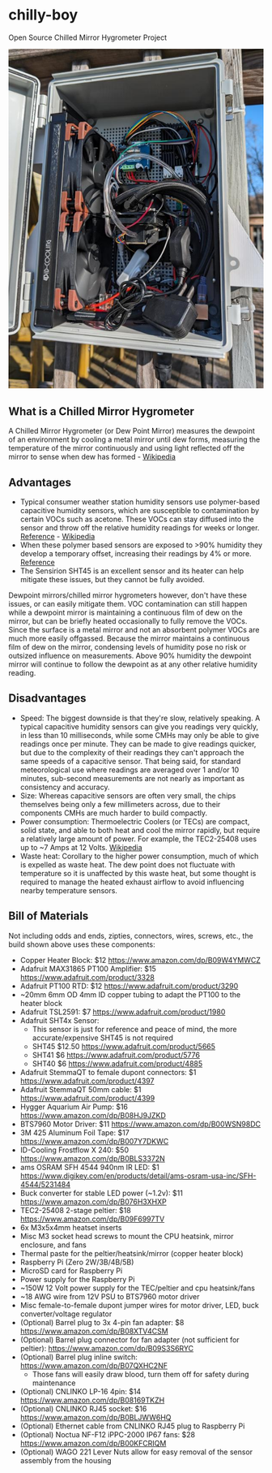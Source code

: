 # chilly-boy
Open Source Chilled Mirror Hygrometer Project

[![case](img/case-thumb.jpg)](img/case.jpg)

## What is a Chilled Mirror Hygrometer
A Chilled Mirror Hygrometer (or Dew Point Mirror) measures the dewpoint of an environment by cooling a metal mirror until dew forms, measuring the temperature of the mirror continuously and using light reflected off the mirror to sense when dew has formed - [Wikipedia](https://en.wikipedia.org/wiki/Hygrometer#Chilled_mirror_dew_point_hygrometer)

## Advantages
- Typical consumer weather station humidity sensors use polymer-based capacitive humidity sensors, which are susceptible to contamination by certain VOCs such as acetone. These VOCs can stay diffused into the sensor and throw off the relative humidity readings for weeks or longer. [Reference](https://sensirion.com/media/documents/FEE9F039/62459F54/Application_Note_Heater_Decontamination_SHT4xX.pdf) - [Wikipedia](https://en.wikipedia.org/wiki/Hygrometer#Capacitive)
- When these polymer based sensors are exposed to >90% humidity they develop a temporary offset, increasing their readings by 4% or more. [Reference](https://sensirion.com/media/documents/A88858C9/629626D4/Application_Note_Creep_Mitigation_SHT4x.pdf)
- The Sensirion SHT45 is an excellent sensor and its heater can help mitigate these issues, but they cannot be fully avoided.

Dewpoint mirrors/chilled mirror hygrometers however, don't have these issues, or can easily mitigate them. VOC contamination can still happen while a dewpoint mirror is maintaining a continuous film of dew on the mirror, but can be briefly heated occasionally to fully remove the VOCs. Since the surface is a metal mirror and not an absorbent polymer VOCs are much more easily offgassed. Because the mirror maintains a continuous film of dew on the mirror, condensing levels of humidity pose no risk or outsized influence on measurements. Above 90% humidity the dewpoint mirror will continue to follow the dewpoint as at any other relative humidity reading.

## Disadvantages
- Speed: The biggest downside is that they're slow, relatively speaking. A typical capacitive humidity sensors can give you readings very quickly, in less than 10 milliseconds, while some CMHs may only be able to give readings once per minute. They can be made to give readings quicker, but due to the complexity of their readings they can't approach the same speeds of a capacitive sensor. That being said, for standard meteorological use where readings are averaged over 1 and/or 10 minutes, sub-second measurements are not nearly as important as consistency and accuracy.
- Size: Whereas capacitive sensors are often very small, the chips themselves being only a few millimeters across, due to their components CMHs are much harder to build compactly.
- Power consumption: Thermoelectric Coolers (or TECs) are compact, solid state, and able to both heat and cool the mirror rapidly, but require a relatively large amount of power. For example, the TEC2-25408 uses up to ~7 Amps at 12 Volts. [Wikipedia](https://en.wikipedia.org/wiki/Thermoelectric_cooling)
- Waste heat: Corollary to the higher power consumption, much of which is expelled as waste heat. The dew point does not fluctuate with temperature so it is unaffected by this waste heat, but some thought is required to manage the heated exhaust airflow to avoid influencing nearby temperature sensors.

## Bill of Materials
Not including odds and ends, zipties, connectors, wires, screws, etc., the build shown above uses these components:
- Copper Heater Block: $12 https://www.amazon.com/dp/B09W4YMWCZ
- Adafruit MAX31865 PT100 Amplifier: $15 https://www.adafruit.com/product/3328
- Adafruit PT100 RTD: $12 https://www.adafruit.com/product/3290
- ~20mm 6mm OD 4mm ID copper tubing to adapt the PT100 to the heater block
- Adafruit TSL2591: $7 https://www.adafruit.com/product/1980
- Adafruit SHT4x Sensor:
    - This sensor is just for reference and peace of mind, the more accurate/expensive SHT45 is not required
    - SHT45 $12.50 https://www.adafruit.com/product/5665
    - SHT41 $6 https://www.adafruit.com/product/5776
    - SHT40 $6 https://www.adafruit.com/product/4885
- Adafruit StemmaQT to female dupont connectors: $1 https://www.adafruit.com/product/4397
- Adafruit StemmaQT 50mm cable: $1 https://www.adafruit.com/product/4399
- Hygger Aquarium Air Pump: $16 https://www.amazon.com/dp/B08HJ9JZKD
- BTS7960 Motor Driver: $11 https://www.amazon.com/dp/B00WSN98DC
- 3M 425 Aluminum Foil Tape: $17 https://www.amazon.com/dp/B007Y7DKWC
- ID-Cooling Frostflow X 240: $50 https://www.amazon.com/dp/B0BLS3372N
- ams OSRAM SFH 4544 940nm IR LED: $1 https://www.digikey.com/en/products/detail/ams-osram-usa-inc/SFH-4544/5231484
- Buck converter for stable LED power (~1.2v): $11 https://www.amazon.com/dp/B076H3XHXP
- TEC2-25408 2-stage peltier: $18 https://www.amazon.com/dp/B09F6997TV
- 6x M3x5x4mm heatset inserts
- Misc M3 socket head screws to mount the CPU heatsink, mirror enclosure, and fans
- Thermal paste for the peltier/heatsink/mirror (copper heater block)
- Raspberry Pi (Zero 2W/3B/4B/5B)
- MicroSD card for Raspberry Pi
- Power supply for the Raspberry Pi
- ~150W 12 Volt power supply for the TEC/peltier and cpu heatsink/fans
- ~18 AWG wire from 12V PSU to BTS7960 motor driver
- Misc female-to-female dupont jumper wires for motor driver, LED, buck converter/voltage regulator
- (Optional) Barrel plug to 3x 4-pin fan adapter: $8 https://www.amazon.com/dp/B08XTV4CSM
- (Optional) Barrel plug connector for fan adapter (not sufficient for peltier): https://www.amazon.com/dp/B09S3S6RYC
- (Optional) Barrel plug inline switch: https://www.amazon.com/dp/B07QXHC2NF
    - Those fans will easily draw blood, turn them off for safety during maintenance
- (Optional) CNLINKO LP-16 4pin: $14 https://www.amazon.com/dp/B08169TKZH
- (Optional) CNLINKO RJ45 socket: $16 https://www.amazon.com/dp/B0BLJWW6HQ
- (Optional) Ethernet cable from CNLINKO RJ45 plug to Raspberry Pi
- (Optional) Noctua NF-F12 iPPC-2000 IP67 fans: $28 https://www.amazon.com/dp/B00KFCRIQM
- (Optional) WAGO 221 Lever Nuts allow for easy removal of the sensor assembly from the housing
